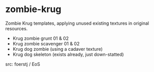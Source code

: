 # zombie-krug

Zombie Krug templates, applying unused existing textures in original resources.
- Krug zombie grunt 01 & 02
- Krug zombie scavenger 01 & 02
- Krug dog zombie (using a cadaver texture)
- Krug dog skeleton (exists already, just down-statted)

src: foerstj / EoS
